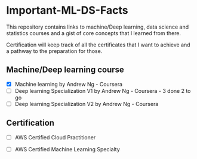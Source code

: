 # Important-ML-DS-Facts

This repository contains links to machine/Deep learning, data science and statistics courses and a gist of core concepts that I learned from there. 

Certification will keep track of all the certificates that I want to achieve and a pathway to the preparation for those.

## Machine/Deep learning course
- [x] Machine learning by Andrew Ng - Coursera
- [ ] Deep learning Specialization V1 by Andrew Ng - Coursera - 3 done 2 to go
- [ ] Deep learning Specialization V2 by Andrew Ng - Coursera

## Certification 
- [ ] AWS Certified Cloud Practitioner
- [ ] AWS Certified Machine Learning Specialty

